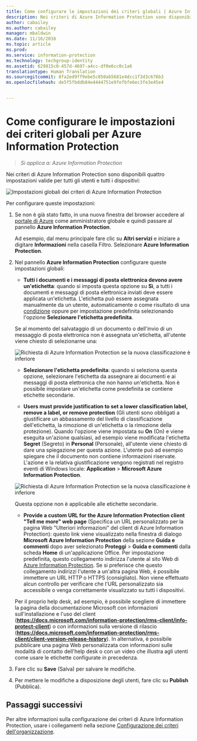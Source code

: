 ```yaml
---
title: Come configurare le impostazioni dei criteri globali | Azure Information Protection
description: Nei criteri di Azure Information Protection sono disponibili 3 impostazioni valide per tutti gli utenti e tutti i dispositivi.
author: cabailey
ms.author: cabailey
manager: mbaldwin
ms.date: 11/16/2016
ms.topic: article
ms.prod: 
ms.service: information-protection
ms.technology: techgroup-identity
ms.assetid: 629815c0-457d-4697-a4cc-df0e6cc0c1a6
translationtype: Human Translation
ms.sourcegitcommit: 8fa2ed9ff9ebe5c850ab5681e4dcc1f3d3c676b3
ms.openlocfilehash: de5f5fbddb84e4444751e9fefbfe6ec3fe3e45e4


---
```


# <a name="how-to-configure-the-global-policy-settings-for-azure-information-protection"></a>Come configurare le impostazioni dei criteri globali per Azure Information Protection

>*Si applica a: Azure Information Protection*

Nei criteri di Azure Information Protection sono disponibili quattro impostazioni valide per tutti gli utenti e tutti i dispositivi:

![Impostazioni globali dei criteri di Azure Information Protection](../media/info-protect-policy-settings.png)


Per configurare queste impostazioni:

1. Se non è già stato fatto, in una nuova finestra del browser accedere al [portale di Azure](https://portal.azure.com) come amministratore globale e quindi passare al pannello **Azure Information Protection**. 
    
    Ad esempio, dal menu principale fare clic su **Altri servizi** e iniziare a digitare **Informazioni** nella casella Filtro. Selezionare **Azure Information Protection**.

2. Nel pannello **Azure Information Protection** configurare queste impostazioni globali:

    - **Tutti i documenti e i messaggi di posta elettronica devono avere un'etichetta**: quando si imposta questa opzione su **Sì**, a tutti i documenti e messaggi di posta elettronica inviati deve essere applicata un'etichetta. L'etichetta può essere assegnata manualmente da un utente, automaticamente o come risultato di una [condizione](configure-policy-classification.md) oppure per impostazione predefinita selezionando l'opzione **Selezionare l'etichetta predefinita**. 

    Se al momento del salvataggio di un documento o dell'invio di un messaggio di posta elettronica non è assegnata un'etichetta, all'utente viene chiesto di selezionarne una:

    ![Richiesta di Azure Information Protection se la nuova classificazione è inferiore](../media/info-protect-enforce-label.png)

    - **Selezionare l'etichetta predefinita**: quando si seleziona questa opzione, selezionare l'etichetta da assegnare ai documenti e ai messaggi di posta elettronica che non hanno un'etichetta. Non è possibile impostare un'etichetta come predefinita se contiene etichette secondarie. 

    - **Users must provide justification to set a lower classification label, remove a label, or remove protection** (Gli utenti sono obbligati a giustificare un abbassamento del livello di classificazione dell'etichetta, la rimozione di un'etichetta o la rimozione della protezione). Quando l'opzione viene impostata su **On** (On) e viene eseguita un'azione qualsiasi, ad esempio viene modificata l'etichetta **Segret** (Segreto) in **Personal** (Personale), all'utente viene chiesto di dare una spiegazione per questa azione. L'utente può ad esempio spiegare che il documento non contiene informazioni riservate. L'azione e la relativa giustificazione vengono registrati nel registro eventi di Windows locale: **Application** > **Microsoft Azure Information Protection**.  

    ![Richiesta di Azure Information Protection se la nuova classificazione è inferiore](../media/info-protect-lower-justification.png)

    Questa opzione non è applicabile alle etichette secondarie.

    - **Provide a custom URL for the Azure Information Protection client "Tell me more" web page** (Specifica un URL personalizzato per la pagina Web "Ulteriori informazioni" del client di Azure Information Protection): questo link viene visualizzato nella finestra di dialogo **Microsoft Azure Information Protection** della sezione **Guida e commenti** dopo aver selezionato **Proteggi** > **Guida e commenti** dalla scheda **Home** di un'applicazione Office. Per impostazione predefinita, questo collegamento indirizza l'utente al sito Web di [Azure Information Protection](https://www.microsoft.com/en-us/cloud-platform/azure-information-protection). Se si preferisce che questo collegamento indirizzi l'utente a un'altra pagina Web, è possibile immettere un URL HTTP o HTTPS (consigliato). Non viene effettuato alcun controllo per verificare che l'URL personalizzato sia accessibile o venga correttamente visualizzato su tutti i dispositivi.
    
    Per il proprio help desk, ad esempio, è possibile scegliere di immettere la pagina della documentazione Microsoft con informazioni sull'installazione e l'uso del client (**https://docs.microsoft.com/information-protection/rms-client/info-protect-client**) o con informazioni sulla versione di rilascio (**https://docs.microsoft.com/information-protection/rms-client/client-version-release-history**). In alternativa, è possibile pubblicare una pagina Web personalizzata con informazioni sulle modalità di contatto dell'help desk o con un video che illustra agli utenti come usare le etichette configurate in precedenza.

3. Fare clic su **Save** (Salva) per salvare le modifiche.

4. Per mettere le modifiche a disposizione degli utenti, fare clic su **Publish** (Pubblica).

## <a name="next-steps"></a>Passaggi successivi

Per altre informazioni sulla configurazione dei criteri di Azure Information Protection, usare i collegamenti nella sezione [Configurazione dei criteri dell'organizzazione](configure-policy.md#configuring-your-organizations-policy).  












<!--HONumber=Nov16_HO3-->


